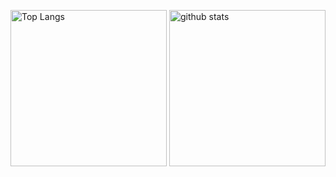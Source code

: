 <p align="left"> 
  <img alt="Top Langs" height="250px" src="https://github-readme-stats.vercel.app/api/top-langs/?username=jet1202&show_icons=true&theme=onedark" />
  <img alt="github stats" height="250px" src="https://github-readme-stats.vercel.app/api?username=jet1202&theme=onedark&show_icons=ture" />
</p>

